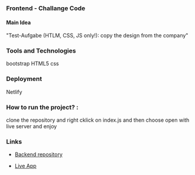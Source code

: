### Frontend - Challange Code
#### Main Idea
"Test-Aufgabe (HTLM, CSS, JS only!): copy the design from the company"

### Tools and Technologies 
bootstrap
HTML5
css

### Deployment
Netlify

### How to run the project? :

clone the repository and right cklick on index.js and then choose open with live server and enjoy  

### Links
 - [Backend repository](https://github.com/ASREEN/password-generator-Backend)

 - [Live App](https://password-generator-2921.netlify.app/)